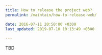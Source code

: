 ```yaml
---
title: How to release the project web?
permalink: /maintain/how-to-release-web/

date: 2016-07-11 20:50:00 +0300
last_updated: 2019-07-10 10:13:49 +0300

---
```


TBD
